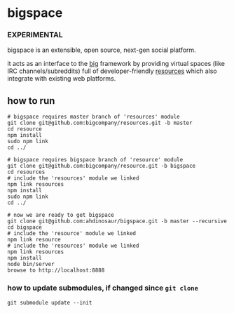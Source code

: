 # bigspace

### EXPERIMENTAL

bigspace is an extensible, open source, next-gen social platform.

it acts as an interface to the [big](https://github.com/bigcompany/big) framework by providing virtual spaces (like IRC channels/subreddits) full of developer-friendly [resources](https://github.com/bigcompany/resource) which also integrate with existing web platforms.

## how to run

```
# bigspace requires master branch of 'resources' module
git clone git@github.com:bigcompany/resources.git -b master
cd resource
npm install
sudo npm link
cd ../

# bigspace requires bigspace branch of 'resource' module
git clone git@github.com:bigcompany/resource.git -b bigspace
cd resources
# include the 'resources' module we linked
npm link resources
npm install
sudo npm link
cd ../

# now we are ready to get bigspace
git clone git@github.com:ahdinosaur/bigspace.git -b master --recursive
cd bigspace
# include the 'resource' module we linked
npm link resource
# include the 'resources' module we linked
npm link resources
npm install
node bin/server
browse to http://localhost:8888
```

### how to update submodules, if changed since ```git clone```

```
git submodule update --init
```

